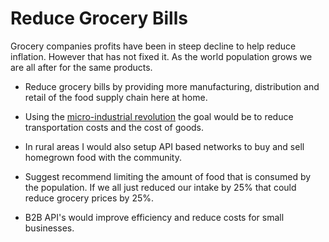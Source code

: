 # Reduce Grocery Bills

Grocery companies profits have been in steep decline to help reduce inflation. However that has not fixed it. As the world population grows we are all after for the same products.

- Reduce grocery bills by providing more manufacturing, distribution and retail of the food supply chain here at home.

- Using the [micro-industrial revolution](/grants/micro-industrial-revolution/) the goal would be to reduce transportation costs and the cost of goods.

- In rural areas I would also setup API based networks to buy and sell homegrown food with the community.

- Suggest recommend limiting the amount of food that is consumed by the population. If we all just reduced our intake by 25% that could reduce grocery prices by 25%.

- B2B API's would improve efficiency and reduce costs for small businesses.
